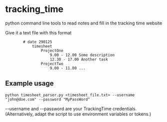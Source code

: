 # tracking_time
python command line tools to read notes and fill in the tracking time website 

Give it a text file with this format

```
        # date 290125
            timesheet
                ProjectOne
                    9.00 - 12.00 Some description
                    12.30 - 17.00 Another task
                ProjectTwo
                    9.00 - 11.00 ...
```

## Example usage

```
python timesheet_parser.py <timesheet_file.txt> --username "john@doe.com" --password "MyPassWord"
```

--username and --password are your TrackingTime credentials.
(Alternatively, adapt the script to use environment variables or tokens.)